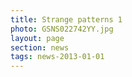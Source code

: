 ```yaml
--- 
title: Strange patterns 1
photo: GSNS022742YY.jpg
layout: page 
section: news 
tags: news-2013-01-01 
---  
```


